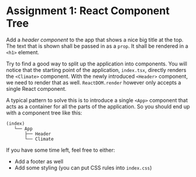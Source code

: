 # Assignment 1: React Component Tree

Add a *header component* to the app that shows a nice big title at the top.
The text that is shown shall be passed in as a `prop`. It shall be rendered in a
`<h1>` element.

Try to find a good way to split up the application into components. You will
notice that the starting point of the application, `index.tsx`, directly renders
the `<Climate>` component. With the newly introduced `<Header>` component, we
need to render that as well. `ReactDOM.render` however only accepts a single
React component.

A typical pattern to solve this is to introduce a single `<App>` component that
acts as a container for all the parts of the application. So you should end up
with a component tree like this:

```text
(index)
   └── App
       ├── Header
       └── Climate
```

If you have some time left, feel free to either:

* Add a footer as well
* Add some styling (you can put CSS rules into `index.css`)
